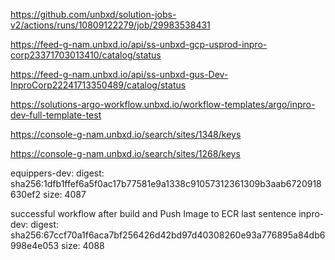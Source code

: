 https://github.com/unbxd/solution-jobs-v2/actions/runs/10809122279/job/29983538431

https://feed-g-nam.unbxd.io/api/ss-unbxd-gcp-usprod-inpro-corp23371703013410/catalog/status

https://feed-g-nam.unbxd.io/api/ss-unbxd-gus-Dev-InproCorp22241713350489/catalog/status

https://solutions-argo-workflow.unbxd.io/workflow-templates/argo/inpro-dev-full-template-test


https://console-g-nam.unbxd.io/search/sites/1348/keys

https://console-g-nam.unbxd.io/search/sites/1268/keys


equippers-dev: digest: sha256:1dfb1ffef6a5f0ac17b77581e9a1338c91057312361309b3aab6720918630ef2 size: 4087




successful workflow after build and Push Image to ECR last sentence
inpro-dev: digest: sha256:67ccf70a1f6aca7bf256426d42bd97d40308260e93a776895a84db6998e4e053 size: 4088